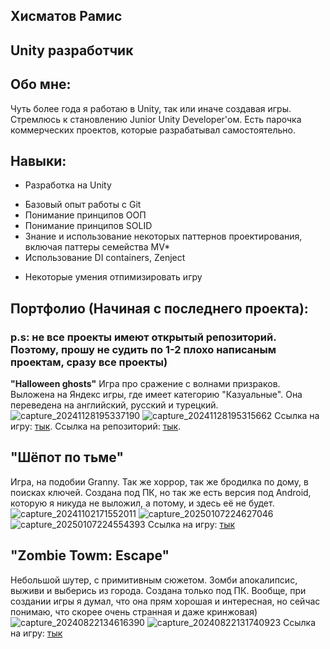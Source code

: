 ## Хисматов Рамис
## Unity разработчик

## Обо мне:
Чуть более года я работаю в Unity, так или иначе создавая игры. Стремлюсь к становлению Junior Unity Developer'ом.
Есть парочка коммерческих проектов, которые разрабатывал самостоятельно.

## Навыки:
- Разработка на Unity
* Базовый опыт работы с Git
* Понимание принципов ООП
* Понимание принципов SOLID
* Знание и использование некоторых паттернов проектирования, включая паттеры семейства MV*
* Использование DI containers, Zenject
+ Некоторые умения отпимизировать игру

## Портфолио (Начиная с последнего проекта):
### p.s: не все проекты имеют открытый репозиторий. Поэтому, прошу не судить по 1-2 плохо написаным проектам, сразу все проекты)
**"Halloween ghosts"**
Игра про сражение с волнами призраков. Выложена на Яндекс игры, где имеет категорию "Казуальные".
Она переведена на английский, русский и турецкий.
![capture_20241128195337190](https://github.com/user-attachments/assets/cf3acdd6-690b-4345-800f-5433eaa03f02)
![capture_20241128195315662](https://github.com/user-attachments/assets/d2b5daee-9798-4634-a876-60250320b5b7)
Ссылка на игру: [тык](https://yandex.ru/games/app/390393?lang=ru).
Ссылка на репозиторий: [тык](https://github.com/ISME173/Halloween-ghosts).
## "Шёпот по тьме"
Игра, на подобии Granny. Так же хоррор, так же бродилка по дому, в поисках ключей. Создана под ПК, но так же есть версия под Android, которую я никуда не выложил, а потому, и здесь её не будет.
![capture_20241102171552011](https://github.com/user-attachments/assets/2568f25d-20a1-4eb7-8f66-e89447469cd9)
![capture_20250107224627046](https://github.com/user-attachments/assets/cab777b1-bbc5-4fd5-ba15-998df1ecaff7)
![capture_20250107224554393](https://github.com/user-attachments/assets/8dc426fc-8f70-443c-a396-126eca14322e)
Ссылка на игру: [тык](https://isme173.itch.io/whispers-in-the-dark)
## "Zombie Towm: Escape"
Небольшой шутер, c примитивным сюжетом. Зомби апокалипсис, выживи и выберись из города. Создана только под ПК. Вообще, при создании игры я думал, что она прям хорошая и интересная, но сейчас понимаю, что скорее очень странная и даже кринжовая)
![capture_20240822134616390](https://github.com/user-attachments/assets/413e67fc-f204-4d92-8027-3ae600cdaf66)
![capture_20240822131740923](https://github.com/user-attachments/assets/16d0bc54-7344-463a-8040-aac1d5ba3ab4)
Ссылка на игру: [тык](https://isme173.itch.io/zombie-town-escape)
